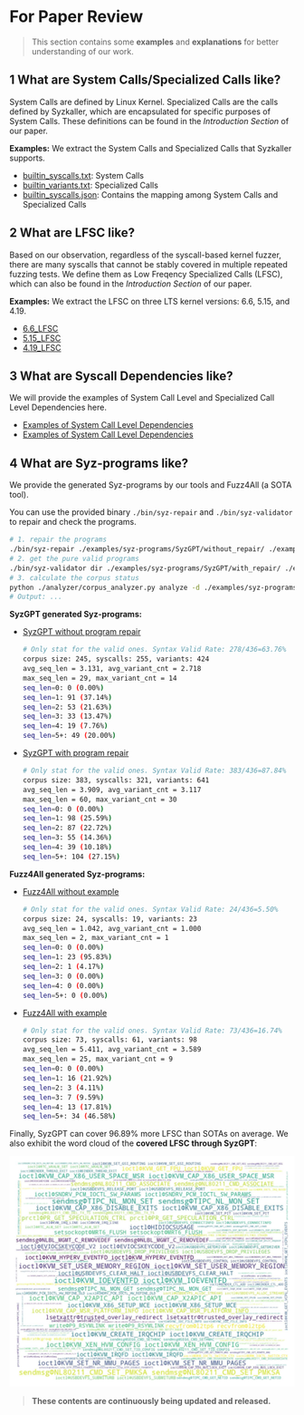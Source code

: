 # For Paper Review

> This section contains some **examples** and **explanations** for better understanding of our work.


## 1 What are System Calls/Specialized Calls like?

System Calls are defined by Linux Kernel. Specialized Calls are the calls defined by Syzkaller, which are encapsulated for specific purposes of System Calls. 
These definitions can be found in the *Introduction Section* of our paper.

**Examples:** We extract the System Calls and Specialized Calls that Syzkaller supports.

- [builtin_syscalls.txt](./data/builtin_syscalls.txt): System Calls
- [builtin_variants.txt](./data/builtin_variants.txt): Specialized Calls
- [builtin_syscalls.json](./data/builtin_syscalls.json): Contains the mapping among System Calls and Specialized Calls


## 2 What are LFSC like?

Based on our observation, regardless of the syscall-based kernel fuzzer, there are many syscalls that cannot be stably covered in multiple repeated fuzzing tests.
We define them as Low Freqency Specialized Calls (LFSC), which can also be found in the *Introduction Section* of our paper.

**Examples:** We extract the LFSC on three LTS kernel versions: 6.6, 5.15, and 4.19.

- [6.6_LFSC](./data/6.6_LFSC)
- [5.15_LFSC](./data/5.15_LFSC)
- [4.19_LFSC](./data/4.19_LFSC)


## 3 What are Syscall Dependencies like?

We will provide the examples of System Call Level and Specialized Call Level Dependencies here.

- [Examples of System Call Level Dependencies](./examples/dependencies/call_dependencies.json)
- [Examples of System Call Level Dependencies](./examples/dependencies/syz_dependencies.json)


## 4 What are Syz-programs like?

We provide the generated Syz-programs by our tools and Fuzz4All (a SOTA tool).

You can use the provided binary `./bin/syz-repair` and `./bin/syz-validator` to repair and check the programs.

```bash
# 1. repair the programs
./bin/syz-repair ./examples/syz-programs/SyzGPT/without_repair/ ./examples/syz-programs/SyzGPT/with_repair/
# 2. get the pure valid programs
./bin/syz-validator dir ./examples/syz-programs/SyzGPT/with_repair/ ./examples/syz-programs/SyzGPT/with_repair_valid/
# 3. calculate the corpus status
python ./analyzer/corpus_analyzer.py analyze -d ./examples/syz-programs/SyzGPT/with_repair_valid/
# Output: ...
```

**SyzGPT generated Syz-programs:**

- [SyzGPT without program repair](./examples/syz-programs/SyzGPT/without_repair/)

    ```bash
    # Only stat for the valid ones. Syntax Valid Rate: 278/436=63.76%
    corpus size: 245, syscalls: 255, variants: 424
    avg_seq_len = 3.131, avg_variant_cnt = 2.718
    max_seq_len = 29, max_variant_cnt = 14
    seq_len=0: 0 (0.00%)
    seq_len=1: 91 (37.14%)
    seq_len=2: 53 (21.63%)
    seq_len=3: 33 (13.47%)
    seq_len=4: 19 (7.76%)
    seq_len=5+: 49 (20.00%)
    ```

- [SyzGPT with program repair](./examples/syz-programs/SyzGPT/with_repair/)

    ```bash
    # Only stat for the valid ones. Syntax Valid Rate: 383/436=87.84%
    corpus size: 383, syscalls: 321, variants: 641
    avg_seq_len = 3.909, avg_variant_cnt = 3.117
    max_seq_len = 60, max_variant_cnt = 30
    seq_len=0: 0 (0.00%)
    seq_len=1: 98 (25.59%)
    seq_len=2: 87 (22.72%)
    seq_len=3: 55 (14.36%)
    seq_len=4: 39 (10.18%)
    seq_len=5+: 104 (27.15%)
    ```

**Fuzz4All generated Syz-programs:**

- [Fuzz4All without example](./examples/syz-programs/Fuzz4All/without_example/)

    ```bash
    # Only stat for the valid ones. Syntax Valid Rate: 24/436=5.50%
    corpus size: 24, syscalls: 19, variants: 23
    avg_seq_len = 1.042, avg_variant_cnt = 1.000
    max_seq_len = 2, max_variant_cnt = 1
    seq_len=0: 0 (0.00%)
    seq_len=1: 23 (95.83%)
    seq_len=2: 1 (4.17%)
    seq_len=3: 0 (0.00%)
    seq_len=4: 0 (0.00%)
    seq_len=5+: 0 (0.00%)
    ```

- [Fuzz4All with example](./examples/syz-programs/Fuzz4All/with_example/)

    ```bash
    # Only stat for the valid ones. Syntax Valid Rate: 73/436=16.74%
    corpus size: 73, syscalls: 61, variants: 98
    avg_seq_len = 5.411, avg_variant_cnt = 3.589
    max_seq_len = 25, max_variant_cnt = 9
    seq_len=0: 0 (0.00%)
    seq_len=1: 16 (21.92%)
    seq_len=2: 3 (4.11%)
    seq_len=3: 7 (9.59%)
    seq_len=4: 13 (17.81%)
    seq_len=5+: 34 (46.58%)
    ```


Finally, SyzGPT can cover 96.89% more LFSC than SOTAs on average. We also exhibit the word cloud of the **covered LFSC through SyzGPT**:

![word_cloud_of_covered_LFSC_by_SyzGPT](../data/wordcloud_covered_LFSC.png)



> **These contents are continuously being updated and released.**